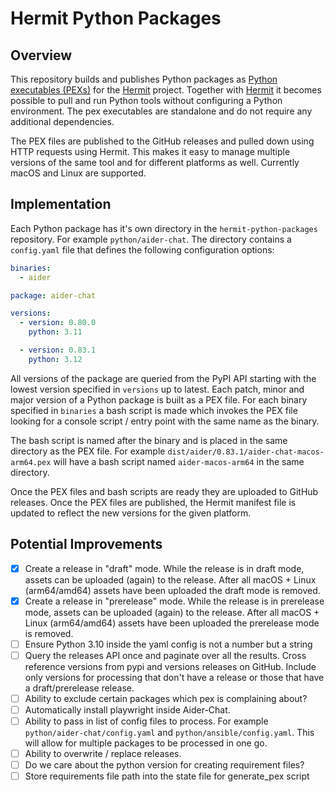 # Hermit Python Packages

## Overview

This repository builds and publishes Python packages as [Python executables (PEXs)](https://docs.pex-tool.org/) for the [Hermit](https://cashapp.github.io/hermit/) project. Together with [Hermit](https://cashapp.github.io/hermit/) it becomes possible to pull and run Python tools without configuring a Python environment. The pex executables are standalone and do not require any additional dependencies.

The PEX files are published to the GitHub releases and pulled down using HTTP requests using Hermit. This makes it easy to manage multiple versions of the same tool and for different platforms as well. Currently macOS and Linux are supported.

## Implementation

Each Python package has it's own directory in the `hermit-python-packages` repository. For example `python/aider-chat`. The directory contains a `config.yaml` file that defines the following configuration options:

```yaml
binaries:
  - aider

package: aider-chat

versions:
  - version: 0.80.0
    python: 3.11

  - version: 0.83.1
    python: 3.12
```

All versions of the package are queried from the PyPI API starting with the lowest version specified in `versions` up to latest. Each patch, minor and major version of a Python package is built as a PEX file. For each binary specified in `binaries` a bash script is made which invokes the PEX file looking for a console script / entry point with the same name as the binary. 

The bash script is named after the binary and is placed in the same directory as the PEX file. For example `dist/aider/0.83.1/aider-chat-macos-arm64.pex` will have a bash script named `aider-macos-arm64` in the same directory.

Once the PEX files and bash scripts are ready they are uploaded to GitHub releases. Once the PEX files are published, the Hermit manifest file is updated to reflect the new versions for the given platform.

## Potential Improvements

- [x] Create a release in "draft" mode. While the release is in draft mode, assets can be uploaded (again) to the release. After all macOS + Linux (arm64/amd64) assets have been uploaded the draft mode is removed.
- [x] Create a release in "prerelease" mode. While the release is in prerelease mode, assets can be uploaded (again) to the release. After all macOS + Linux (arm64/amd64) assets have been uploaded the prerelease mode is removed.
- [ ] Ensure Python 3.10 inside the yaml config is not a number but a string
- [ ] Query the releases API once and paginate over all the results. Cross reference versions from pypi and versions releases on GitHub. Include only versions for processing that don't have a release or those that have a draft/prerelease release.
- [ ] Ability to exclude certain packages which pex is complaining about?
- [ ] Automatically install playwright inside Aider-Chat.
- [ ] Ability to pass in list of config files to process. For example `python/aider-chat/config.yaml` and `python/ansible/config.yaml`. This will allow for multiple packages to be processed in one go.
- [ ] Ability to overwrite / replace releases.
- [ ] Do we care about the python version for creating requirement files?
- [ ] Store requirements file path into the state file for generate_pex script